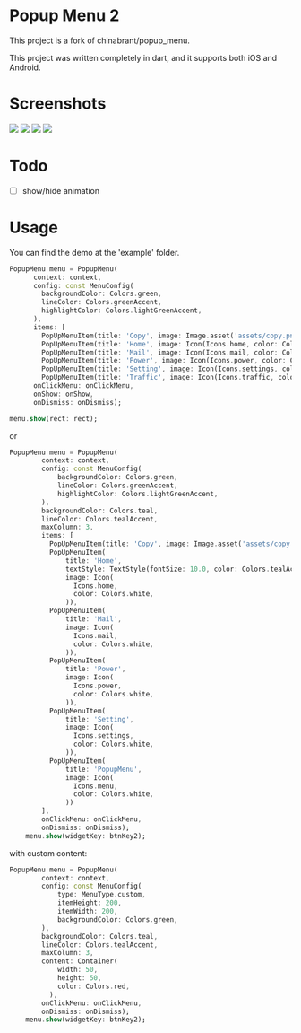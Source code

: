 # Popup Menu 2

This project is a fork of chinabrant/popup_menu.

This project was written completely in dart, and it supports both iOS and Android.

# Screenshots
<img src="https://github.com/muriloventuroso/popup_menu_plus/raw/main/01.png" >
<img src="https://github.com/muriloventuroso/popup_menu_plus/raw/main/02.png">
<img src="https://github.com/muriloventuroso/popup_menu_plus/raw/main/03.png">
<img src="https://github.com/muriloventuroso/popup_menu_plus/raw/main/04.png">

# Todo
- [ ] show/hide animation

# Usage

You can find the demo at the 'example' folder.

```dart
PopupMenu menu = PopupMenu(
      context: context,
      config: const MenuConfig(
        backgroundColor: Colors.green,
        lineColor: Colors.greenAccent,
        highlightColor: Colors.lightGreenAccent,
      ),
      items: [
        PopUpMenuItem(title: 'Copy', image: Image.asset('assets/copy.png')), 
        PopUpMenuItem(title: 'Home', image: Icon(Icons.home, color: Colors.white,)), 
        PopUpMenuItem(title: 'Mail', image: Icon(Icons.mail, color: Colors.white,)), 
        PopUpMenuItem(title: 'Power', image: Icon(Icons.power, color: Colors.white,)),
        PopUpMenuItem(title: 'Setting', image: Icon(Icons.settings, color: Colors.white,)), 
        PopUpMenuItem(title: 'Traffic', image: Icon(Icons.traffic, color: Colors.white,))], 
      onClickMenu: onClickMenu, 
      onShow: onShow,
      onDismiss: onDismiss);

menu.show(rect: rect);


```

or

```dart
PopupMenu menu = PopupMenu(
        context: context,
        config: const MenuConfig(
            backgroundColor: Colors.green,
            lineColor: Colors.greenAccent,
            highlightColor: Colors.lightGreenAccent,
        ),
        backgroundColor: Colors.teal,
        lineColor: Colors.tealAccent,
        maxColumn: 3,
        items: [
          PopUpMenuItem(title: 'Copy', image: Image.asset('assets/copy.png')),
          PopUpMenuItem(
              title: 'Home',
              textStyle: TextStyle(fontSize: 10.0, color: Colors.tealAccent),
              image: Icon(
                Icons.home,
                color: Colors.white,
              )),
          PopUpMenuItem(
              title: 'Mail',
              image: Icon(
                Icons.mail,
                color: Colors.white,
              )),
          PopUpMenuItem(
              title: 'Power',
              image: Icon(
                Icons.power,
                color: Colors.white,
              )),
          PopUpMenuItem(
              title: 'Setting',
              image: Icon(
                Icons.settings,
                color: Colors.white,
              )),
          PopUpMenuItem(
              title: 'PopupMenu',
              image: Icon(
                Icons.menu,
                color: Colors.white,
              ))
        ],
        onClickMenu: onClickMenu,
        onDismiss: onDismiss);
    menu.show(widgetKey: btnKey2);
```

with custom content:

```dart
PopupMenu menu = PopupMenu(
        context: context,
        config: const MenuConfig(
            type: MenuType.custom,
            itemHeight: 200,
            itemWidth: 200,
            backgroundColor: Colors.green,
        ),
        backgroundColor: Colors.teal,
        lineColor: Colors.tealAccent,
        maxColumn: 3,
        content: Container(
            width: 50,
            height: 50,
            color: Colors.red,
          ),
        onClickMenu: onClickMenu,
        onDismiss: onDismiss);
    menu.show(widgetKey: btnKey2);
```